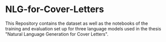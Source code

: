 # NLG-for-Cover-Letters

This Repository contains the dataset as well as the notebooks of the training and evaluation set up for three language models used in the thesis "Natural Language Generation for Cover Letters". 
